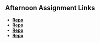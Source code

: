 ## Afternoon Assignment Links

* **[Repo](https://github.com/3rinmae/vue-playground.git)**
* **[Repo](https://github.com/3rinmae/Gifted-Vue.git)**
* **[Repo](https://github.com/3rinmae/fall23_vue_gregslist.git)**
* **[Repo](https://github.com/3rinmae/<ASSIGNMENT_REPO>)**
